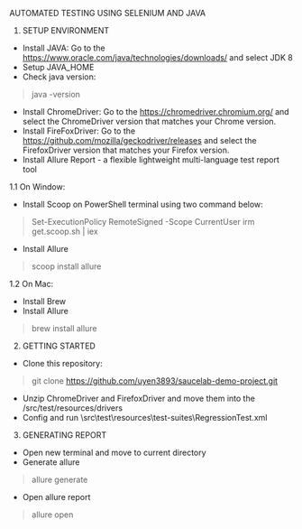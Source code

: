 AUTOMATED TESTING USING SELENIUM AND JAVA

1. SETUP ENVIRONMENT

- Install JAVA: Go to the https://www.oracle.com/java/technologies/downloads/ and select JDK 8
- Setup JAVA_HOME
- Check java version:
> java -version
- Install ChromeDriver: Go to the https://chromedriver.chromium.org/ and select the ChromeDriver version that matches your Chrome version.
- Install FireFoxDriver: Go to the https://github.com/mozilla/geckodriver/releases and select the FirefoxDriver version that matches your Firefox version.
- Install Allure Report - a flexible lightweight multi-language test report tool

1.1 On Window:
- Install Scoop on PowerShell terminal using two command below:
> Set-ExecutionPolicy RemoteSigned -Scope CurrentUser
> irm get.scoop.sh | iex
- Install Allure
> scoop install allure

1.2 On Mac:
- Install Brew
- Install Allure
> brew install allure

2. GETTING STARTED
- Clone this repository:
> git clone https://github.com/uyen3893/saucelab-demo-project.git
- Unzip ChromeDriver and FirefoxDriver and move them into the /src/test/resources/drivers
- Config and run \src\test\resources\test-suites\RegressionTest.xml

3. GENERATING REPORT
- Open new terminal and move to current directory
- Generate allure
> allure generate
- Open allure report
> allure open


